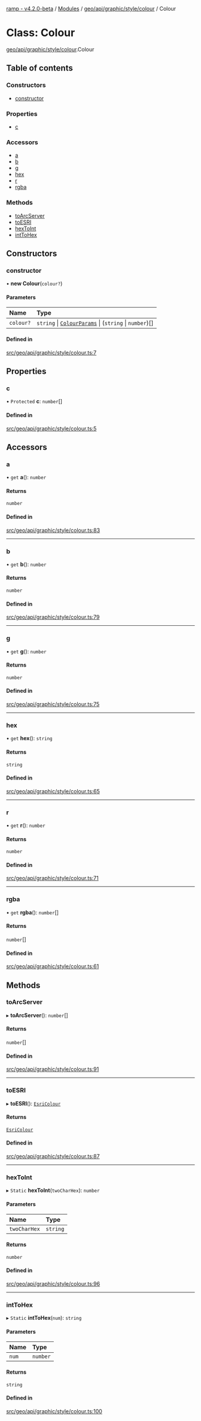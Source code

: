 [ramp - v4.2.0-beta](../README.md) / [Modules](../modules.md) / [geo/api/graphic/style/colour](../modules/geo_api_graphic_style_colour.md) / Colour

# Class: Colour

[geo/api/graphic/style/colour](../modules/geo_api_graphic_style_colour.md).Colour

## Table of contents

### Constructors

- [constructor](geo_api_graphic_style_colour.Colour.md#constructor)

### Properties

- [c](geo_api_graphic_style_colour.Colour.md#c)

### Accessors

- [a](geo_api_graphic_style_colour.Colour.md#a)
- [b](geo_api_graphic_style_colour.Colour.md#b)
- [g](geo_api_graphic_style_colour.Colour.md#g)
- [hex](geo_api_graphic_style_colour.Colour.md#hex)
- [r](geo_api_graphic_style_colour.Colour.md#r)
- [rgba](geo_api_graphic_style_colour.Colour.md#rgba)

### Methods

- [toArcServer](geo_api_graphic_style_colour.Colour.md#toarcserver)
- [toESRI](geo_api_graphic_style_colour.Colour.md#toesri)
- [hexToInt](geo_api_graphic_style_colour.Colour.md#hextoint)
- [intToHex](geo_api_graphic_style_colour.Colour.md#inttohex)

## Constructors

### constructor

• **new Colour**(`colour?`)

#### Parameters

| Name | Type |
| :------ | :------ |
| `colour?` | `string` \| [`ColourParams`](../interfaces/geo_api_geo_defs.ColourParams.md) \| (`string` \| `number`)[] |

#### Defined in

[src/geo/api/graphic/style/colour.ts:7](https://github.com/sharvenp/ramp4-docs/blob/c6cdb39/src/geo/api/graphic/style/colour.ts#L7)

## Properties

### c

• `Protected` **c**: `number`[]

#### Defined in

[src/geo/api/graphic/style/colour.ts:5](https://github.com/sharvenp/ramp4-docs/blob/c6cdb39/src/geo/api/graphic/style/colour.ts#L5)

## Accessors

### a

• `get` **a**(): `number`

#### Returns

`number`

#### Defined in

[src/geo/api/graphic/style/colour.ts:83](https://github.com/sharvenp/ramp4-docs/blob/c6cdb39/src/geo/api/graphic/style/colour.ts#L83)

___

### b

• `get` **b**(): `number`

#### Returns

`number`

#### Defined in

[src/geo/api/graphic/style/colour.ts:79](https://github.com/sharvenp/ramp4-docs/blob/c6cdb39/src/geo/api/graphic/style/colour.ts#L79)

___

### g

• `get` **g**(): `number`

#### Returns

`number`

#### Defined in

[src/geo/api/graphic/style/colour.ts:75](https://github.com/sharvenp/ramp4-docs/blob/c6cdb39/src/geo/api/graphic/style/colour.ts#L75)

___

### hex

• `get` **hex**(): `string`

#### Returns

`string`

#### Defined in

[src/geo/api/graphic/style/colour.ts:65](https://github.com/sharvenp/ramp4-docs/blob/c6cdb39/src/geo/api/graphic/style/colour.ts#L65)

___

### r

• `get` **r**(): `number`

#### Returns

`number`

#### Defined in

[src/geo/api/graphic/style/colour.ts:71](https://github.com/sharvenp/ramp4-docs/blob/c6cdb39/src/geo/api/graphic/style/colour.ts#L71)

___

### rgba

• `get` **rgba**(): `number`[]

#### Returns

`number`[]

#### Defined in

[src/geo/api/graphic/style/colour.ts:61](https://github.com/sharvenp/ramp4-docs/blob/c6cdb39/src/geo/api/graphic/style/colour.ts#L61)

## Methods

### toArcServer

▸ **toArcServer**(): `number`[]

#### Returns

`number`[]

#### Defined in

[src/geo/api/graphic/style/colour.ts:91](https://github.com/sharvenp/ramp4-docs/blob/c6cdb39/src/geo/api/graphic/style/colour.ts#L91)

___

### toESRI

▸ **toESRI**(): [`EsriColour`](geo_esri.EsriColour.md)

#### Returns

[`EsriColour`](geo_esri.EsriColour.md)

#### Defined in

[src/geo/api/graphic/style/colour.ts:87](https://github.com/sharvenp/ramp4-docs/blob/c6cdb39/src/geo/api/graphic/style/colour.ts#L87)

___

### hexToInt

▸ `Static` **hexToInt**(`twoCharHex`): `number`

#### Parameters

| Name | Type |
| :------ | :------ |
| `twoCharHex` | `string` |

#### Returns

`number`

#### Defined in

[src/geo/api/graphic/style/colour.ts:96](https://github.com/sharvenp/ramp4-docs/blob/c6cdb39/src/geo/api/graphic/style/colour.ts#L96)

___

### intToHex

▸ `Static` **intToHex**(`num`): `string`

#### Parameters

| Name | Type |
| :------ | :------ |
| `num` | `number` |

#### Returns

`string`

#### Defined in

[src/geo/api/graphic/style/colour.ts:100](https://github.com/sharvenp/ramp4-docs/blob/c6cdb39/src/geo/api/graphic/style/colour.ts#L100)
